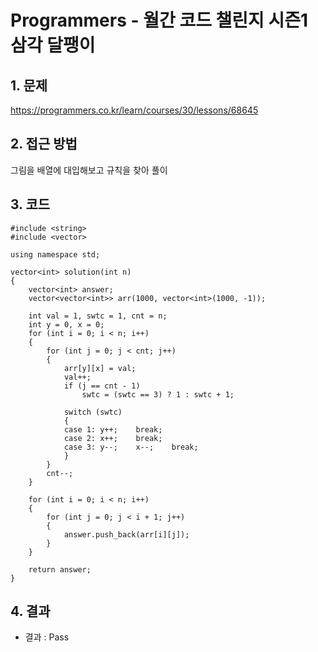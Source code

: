 # Programmers - 월간 코드 챌린지 시즌1 삼각 달팽이

## 1. 문제  
https://programmers.co.kr/learn/courses/30/lessons/68645
## 2. 접근 방법  
그림을 배열에 대입해보고 규칙을 찾아 풀이
## 3. 코드  
```
#include <string>
#include <vector>

using namespace std;

vector<int> solution(int n)
{
    vector<int> answer;
    vector<vector<int>> arr(1000, vector<int>(1000, -1));

    int val = 1, swtc = 1, cnt = n;
    int y = 0, x = 0;
    for (int i = 0; i < n; i++)
    {
        for (int j = 0; j < cnt; j++)
        {
            arr[y][x] = val;
            val++;
            if (j == cnt - 1)
                swtc = (swtc == 3) ? 1 : swtc + 1;
                
            switch (swtc)
            {
            case 1: y++;    break;
            case 2: x++;    break;
            case 3: y--;    x--;    break;
            }
        }
        cnt--;
    }

    for (int i = 0; i < n; i++)
    {
        for (int j = 0; j < i + 1; j++)
        {
            answer.push_back(arr[i][j]);
        }
    }

    return answer;
}
```

## 4. 결과
- 결과 : Pass